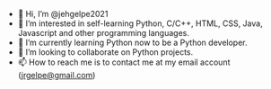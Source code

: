 - 👋 Hi, I’m @jehgelpe2021
- 👀 I’m interested in self-learning Python, C/C++, HTML, CSS, Java, Javascript and other programming languages. 
- 🌱 I’m currently learning Python now to be a Python developer. 
- 💞️ I’m looking to collaborate on Python projects. 
- 📫 How to reach me is to contact me at my email account (jrgelpe@gmail.com)

<!---
jehgelpe2021/jehgelpe2021 is a ✨ special ✨ repository because its `README.md` (this file) appears on your GitHub profile.
You can click the Preview link to take a look at your changes.
--->
